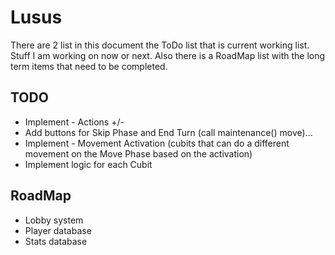 # Lusus

There are 2 list in this document the ToDo list that is current working list. 
Stuff I am working on now or next. Also there is a RoadMap list with the long term items that need to be completed.

## TODO

* Implement - Actions +/-
* Add buttons for Skip Phase and End Turn (call maintenance() move)...
* Implement - Movement Activation (cubits that can do a different movement on the Move Phase based on the activation)
* Implement logic for each Cubit

## RoadMap

* Lobby system
* Player database
* Stats database